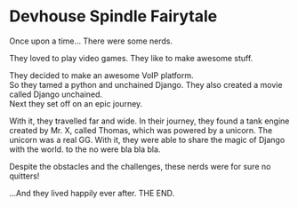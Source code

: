 # Devhouse Spindle Fairytale

Once upon a time...
There were some nerds.

They loved to play video games. 
They like to make awesome stuff.

They decided to make an awesome VoIP platform.  
So they tamed a python and unchained Django.
They also created a movie called Django unchained.  
Next they set off on an epic journey.

With it, they travelled far and wide. In their journey, they found a tank engine created by Mr. X, called Thomas, which was powered by a unicorn. The unicorn was a real GG. With it, they were able to share the magic of Django with the world.
to the no were bla bla bla.

Despite the obstacles and the challenges, these nerds were for sure no quitters!

...And they lived happily ever after. THE END.
